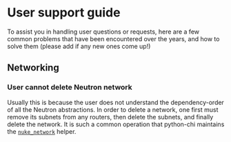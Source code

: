 # User support guide

To assist you in handling user questions or requests, here are a few common problems that have been encountered over the years, and how to solve them (please add if any new ones come up!)

## Networking

### User cannot delete Neutron network

Usually this is because the user does not understand the dependency-order of all the Neutron abstractions. In order to delete a network, one first must remove its subnets from any routers, then delete the subnets, and finally delete the network. It is such a common operation that python-chi maintains the [`nuke_network`](https://python-chi.readthedocs.io/en/latest/modules/network.html#chi.network.nuke\_network) helper.
